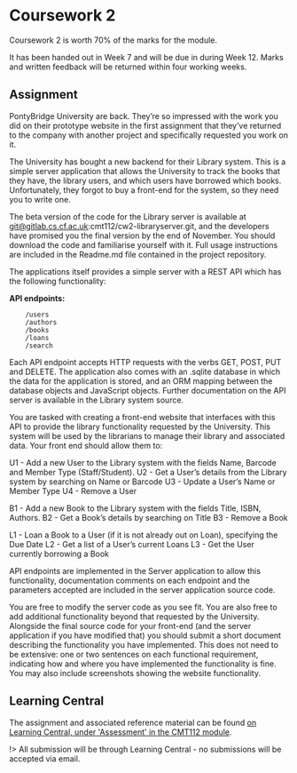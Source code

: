 # Coursework 2

Coursework 2 is worth 70% of the marks for the module.

It has been handed out in Week 7 and will be due in during Week 12. Marks and written feedback will be returned within four working weeks.

## Assignment

PontyBridge University are back. They’re so impressed with the work you did on their prototype website in the first assignment that they’ve returned to the company with another project and specifically requested you work on it.

The University has bought a new backend for their Library system. This is a simple server application that allows the University to track the books that they have, the library users, and which users have borrowed which books. Unfortunately, they forgot to buy a front-end for the system, so they need you to write one.

The beta version of the code for the Library server is available at git@gitlab.cs.cf.ac.uk:cmt112/cw2-libraryserver.git, and the developers have promised you the final version by the end of November. You should download the code and familiarise yourself with it. Full usage instructions are included in the Readme.md file contained in the project repository.

The applications itself provides a simple server with a REST API which has the following functionality:

**API endpoints:**

```
    /users
    /authors
    /books
    /loans
    /search
```

Each API endpoint accepts HTTP requests with the verbs GET, POST, PUT and DELETE.
The application also comes with an .sqlite database in which the data for the application is stored, and an ORM mapping between the database objects and JavaScript objects. Further documentation on the API server is available in the Library system source.

You are tasked with creating a front-end website that interfaces with this API to provide the library functionality requested by the University. This system will be used by the librarians to manage their library and associated data. Your front end should allow them to:

U1 - Add a new User to the Library system with the fields Name, Barcode and Member Type (Staff/Student).
U2 - Get a User’s details from the Library system by searching on Name or Barcode
U3 - Update a User’s Name or Member Type
U4 - Remove a User

B1 - Add a new Book to the Library system with the fields Title, ISBN, Authors.
B2 - Get a Book’s details by searching on Title
B3 - Remove a Book

L1 - Loan a Book to a User (if it is not already out on Loan), specifying the Due Date
L2 - Get a list of a User’s current Loans
L3 - Get the User currently borrowing a Book

API endpoints are implemented in the Server application to allow this functionality, documentation comments on each endpoint and the parameters accepted are included in the server application source code.

You are free to modify the server code as you see fit. You are also free to add additional functionality beyond that requested by the University. Alongside the final source code for your front-end (and the server application if you have modified that) you should submit a short document describing the functionality you have implemented. This does not need to be extensive: one or two sentences on each functional requirement, indicating how and where you have implemented the functionality is fine. You may also include screenshots showing the website functionality.

## Learning Central

The assignment and associated reference material can be found [on Learning Central, under 'Assessment' in the CMT112 module]().

!> All submission will be through Learning Central - no submissions will be accepted via email.
